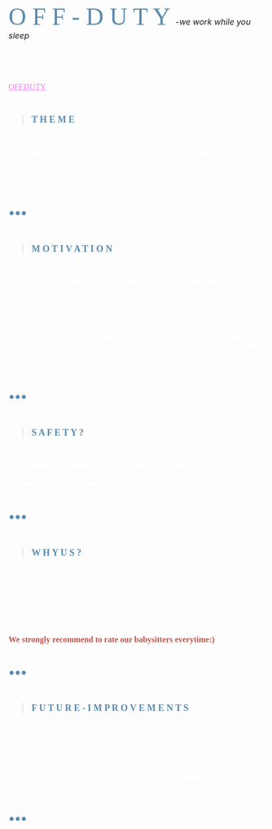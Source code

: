  <font face="arial narrow" size="7" color="588bae"> O F F - D U T Y </font>
 <font size="3.5" > -_we work while you sleep_</font>

#



<font face="andale mono" size="3" color = ffffff>

View Our Landing Page ⬇️ <br>

<a href="https://github.com/manasa2604/Cognizance/blob/main/Task-3/LANDING%20PAGE.png" style="color: violet; text-decoration: underline;">OFFDUTY</a>
#

><font face="arial narrow" size="4" color = 588BAE > <B> T H E M E </font>
><font face="andale mono" size="3" color = ffffff>
#   
<p style='text-align: justify;'> The Theme of this webpage is to link the interested needy parents to a babysitter.
 This webpage has proven track of all the service providers enlisted with the reviews of the 
 parents. Reliable site to seek service for your kids. </p> </font>

 <font face="arial narrow" size="40" color = 588BAE > <b> ... </font>
 #

><font face="arial narrow" size="4" color = 588BAE > <b>   M O T I V A T I O N </font>
><font face="andale mono" size="3" color = ffffff> 
#
<p style='text-align: justify;'> Life has become hectic for a parent these days. Balancing their work profile and family is challenging these days. So just to have a day off, or to proceed with their official duty or for any other reasons, it is this platform which links them with the Baby sitter. On the other hand, youngsters desire to be self sufficient. Though there are tons of opportunities outside the reach is yet to be explored. One such avenue is this Service of Baby sitting. Students can pay their tution fee independently. Not only that but add this to their resume. Interested seekers can rely on this platform for a genuine Service provider to bestow their trust in child care.  </p> </font>

 <font face="arial narrow" size="40" color = 588BAE > <b> ... </font>
 #
 ><font face="arial narrow" size="4" color = 588BAE > <b>  S A F E T Y  ? </font>      
><font face="andale mono" size="3" color = ffffff> 
#
<p style='text-align: justify;'> Your caregiver network in the palm of your hand. We monitor applications and messages for inappropriate behavior, spam, fraud etc., to ensure that our members are following the guidelines on our platform </p>

<font face="arial narrow" size="40" color = 588BAE > <b> ... </font>
 #


><font face="arial narrow" size="4" color = 588BAE > <b>   W H Y    U S ?   </font>      
><font face="andale mono" size="3" color = ffffff> 
#
<p style='text-align: justify;'> No matter if you are looking for a great babysitter or babysitting job, Offduty makes it easy and transparent. You are in full control of your profile, prices, who you choose to work with and how you interact with other members. </p> <br>
<font face="monaco" size="3" color = bc544b
<font> We strongly recommend to rate our babysitters everytime:) </font>


<font face="arial narrow" size="40" color = 588BAE > <b> ... </font>
 #

><font face="arial narrow" size="4" color = 588BAE > <b>   F U T U R E - I M P R O V E M E N T S 
><font face="andale mono" size="3" color = ffffff>
#

This webpage is limited to just baby sitters and parents. It is planned to :

- Introduce one-one chat option.
- Offer training for baby sitters considering all age groups.
- Propose to market baby products, children counselling etc. 
- Indroduce pet care, elderly care, house care etc.,
</font

 <font face="arial narrow" size="40" color = 588BAE > <b> ... </font>
<p style='text-align: justify;'>  </p>

